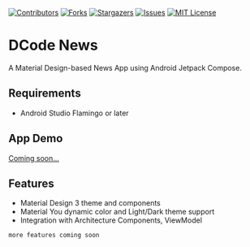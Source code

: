 <!-- MARKDOWN LINKS -->
<!-- https://www.markdownguide.org/basic-syntax/#reference-style-links -->
[contributors-shield]: https://img.shields.io/github/contributors/damahecode/DCode-News.svg?style=for-the-badge
[contributors-url]: https://github.com/damahecode/DCode-News/graphs/contributors
[forks-shield]: https://img.shields.io/github/forks/damahecode/DCode-News.svg?style=for-the-badge
[forks-url]: https://github.com/damahecode/DCode-News/network/members
[stars-shield]: https://img.shields.io/github/stars/damahecode/DCode-News.svg?style=for-the-badge
[stars-url]: https://github.com/damahecode/DCode-News/stargazers
[issues-shield]: https://img.shields.io/github/issues/damahecode/DCode-News.svg?style=for-the-badge
[issues-url]: https://github.com/damahecode/DCode-News/issues
[license-shield]: https://img.shields.io/github/license/damahecode/DCode-News.svg?style=for-the-badge
[license-url]: https://github.com/damahecode/DCode-News/blob/master/LICENSE

[![Contributors][contributors-shield]][contributors-url]
[![Forks][forks-shield]][forks-url]
[![Stargazers][stars-shield]][stars-url]
[![Issues][issues-shield]][issues-url]
[![MIT License][license-shield]][license-url]

# DCode News
A Material Design-based News App using Android Jetpack Compose.

## Requirements
- Android Studio Flamingo or later

## App Demo
[Coming soon...](https://play.google.com/store/apps/details?id=com.code.damahe.dcode.news)

## Features
* Material Design 3 theme and components
* Material You dynamic color and Light/Dark theme support
* Integration with Architecture Components, ViewModel

```more features coming soon```





